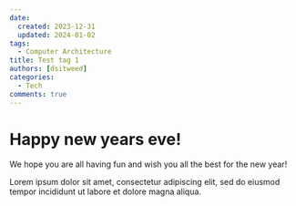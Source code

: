 ```yaml
---
date:
  created: 2023-12-31
  updated: 2024-01-02
tags:
  - Computer Architecture
title: Test tag 1
authors: [dsitweed]
categories:
  - Tech
comments: true
---
```


# Happy new years eve!

We hope you are all having fun and wish you all the best for the new year!

<!-- more -->

Lorem ipsum dolor sit amet, consectetur adipiscing elit, sed do eiusmod
tempor incididunt ut labore et dolore magna aliqua.
